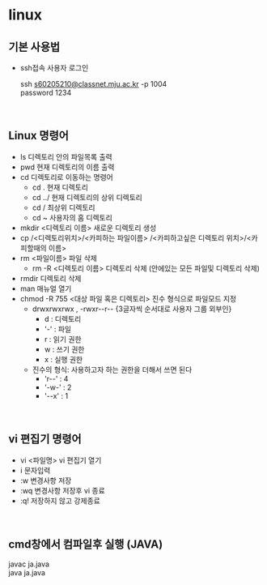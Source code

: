 # linux

## 기본 사용법

- ssh접속 사용자 로그인


  ssh s60205210@classnet.mju.ac.kr -p 1004
  <br/>
  password 1234


<br/>

## Linux 명령어

- ls 디렉토리 안의 파일목록 출력
- pwd 현재 디렉토리의 이름 출력
- cd 디렉토리로 이동하는 명령어
  - cd . 현재 디렉토리
  - cd ../ 현재 디렉토리의 상위 디렉토리
  - cd / 최상위 디렉토리
  - cd ~ 사용자의 홈 디렉토리 
- mkdir <디렉토리 이름> 새로운 디렉토리 생성
- cp /<디렉토리위치>/<카피하는 파일이름> /<카피하고싶은 디렉토리 위치>/<카피할때의 이름>
- rm <파일이름> 파일 삭제
  - rm -R <디렉토리 이름> 디렉토리 삭제 (안에있는 모든 파일및 디렉토리 삭제) 
- rmdir 디렉토리 삭제
- man 매뉴얼 열기
- chmod -R 755 <대상 파일 혹은 디렉토리> 진수 형식으로 파일모드 지정
  - drwxrwxrwx , -rwxr--r-- {3글자씩 순서대로 사용자 그룹 외부인}
    - d : 디렉토리
    - '-' : 파일
    - r : 읽기 권한
    - w : 쓰기 권한
    - x : 실행 권한
  - 진수의 형식: 사용하고자 하는 권한을 더해서 쓰면 된다
    - 'r--' : 4
    - '-w-' : 2
    - '--x' : 1 

<br/>

## vi 편집기 명령어

- vi <파일명> vi 편집기 열기
- i 문자입력
- :w 변경사항 저장
- :wq 변경사항 저장후 vi 종료
- :q! 저장하지 않고 강제종료
<br/>

## cmd창에서 컴파일후 실행 (JAVA)


  javac ja.java
  </br>
  java ja.java

